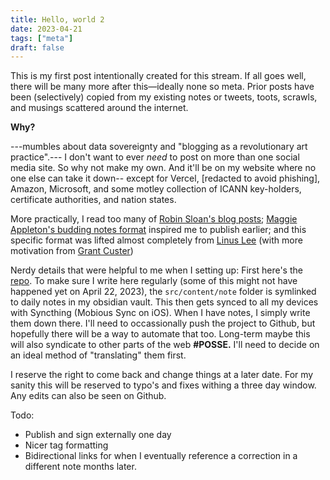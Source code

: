 ```yaml
---
title: Hello, world 2
date: 2023-04-21
tags: ["meta"]
draft: false
---
```


This is my first post intentionally created for this stream. If all goes well, there will be many more after this—ideally none so meta. Prior posts have been (selectively) copied from my existing notes or tweets, toots, scrawls, and musings scattered around the internet.

**Why?**

---mumbles about data sovereignty and "blogging as a revolutionary art practice".---
I don't want to ever *need* to post on more than one social media site. So why not make my own. And it'll be on my website where no one else can take it down-- except for Vercel, [redacted to avoid phishing], Amazon, Microsoft, and some motley collection of ICANN key-holders, certificate authorities, and nation states.

More practically, I read too many of [Robin Sloan's blog posts](https://www.robinsloan.com/lab/new-avenues/); [Maggie Appleton's budding notes format](https://maggieappleton.com/garden) inspired me to publish earlier; and this specific format was lifted almost completely from [Linus Lee](https://stream.thesephist.com) (with more motivation from [Grant Custer](https://scrawl.grantcuster.com/))

Nerdy details that were helpful to me when I setting up: First here's the [repo](https://github.com/sameoldlab/notes). To make sure I write here regularly (some of this might not have happened yet on April 22, 2023), the `src/content/note` folder is symlinked to daily notes in my obsidian vault. This then gets synced to all my devices with Syncthing (Mobious Sync on iOS). When I have notes, I simply write them down there. I'll need to occassionally push the project to Github, but hopefully there will be a way to automate that too. Long-term maybe this will also syndicate to other parts of the web <strong class="extravagance">#POSSE.</strong> I'll need to decide on an ideal method of "translating" them first. 

I reserve the right to come back and change things at a later date. For my sanity this will be reserved to typo's and fixes withing a three day window. Any edits can also be seen on Github.

Todo: 
- Publish and sign externally one day
- Nicer tag formatting
- Bidirectional links for when I eventually reference a correction in a different note months later. 